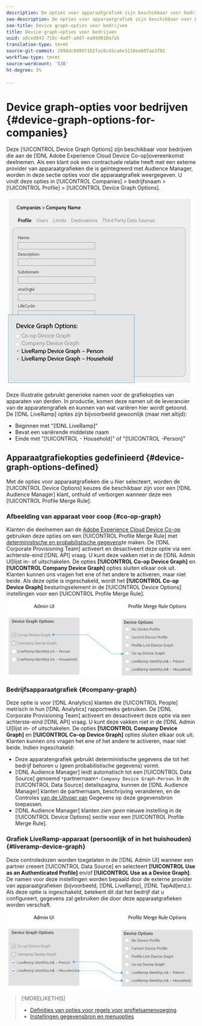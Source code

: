 ```yaml
---
description: De opties voor apparaatgrafiek zijn beschikbaar voor bedrijven die deelnemen aan de Adobe Experience Cloud Device Co-op. Als een klant ook een contractuele relatie heeft met een externe provider van apparaatgrafieken die is geïntegreerd met Audience Manager, worden in deze sectie opties voor die apparaatgrafiek weergegeven. U vindt deze opties in Bedrijven > bedrijfsnaam > Profiel > Opties apparaatgrafiek.
seo-description: De opties voor apparaatgrafiek zijn beschikbaar voor bedrijven die deelnemen aan de Adobe Experience Cloud Device Co-op. Als een klant ook een contractuele relatie heeft met een externe provider van apparaatgrafieken die is geïntegreerd met Audience Manager, worden in deze sectie opties voor die apparaatgrafiek weergegeven. U vindt deze opties in Bedrijven > bedrijfsnaam > Profiel > Opties apparaatgrafiek.
seo-title: Device graph-opties voor bedrijven
title: Device graph-opties voor bedrijven
uuid: a8ced843-710c-4a8f-a0d7-ea89d010a7a5
translation-type: tm+mt
source-git-commit: 2998dc049971b2fac8c45ca6e3118ea607ae3f92
workflow-type: tm+mt
source-wordcount: '538'
ht-degree: 3%

---
```



# Device graph-opties voor bedrijven {#device-graph-options-for-companies}

Deze [!UICONTROL Device Graph Options] zijn beschikbaar voor bedrijven die aan de [!DNL Adobe Experience Cloud Device Co-op]overeenkomst deelnemen. Als een klant ook een contractuele relatie heeft met een externe provider van apparaatgrafieken die is geïntegreerd met Audience Manager, worden in deze sectie opties voor die apparaatgrafiek weergegeven. U vindt deze opties in [!UICONTROL Companies] > bedrijfsnaam > [!UICONTROL Profile] > [!UICONTROL Device Graph Options].

![](assets/adminUIdataSource.png)

Deze illustratie gebruikt generieke namen voor de grafiekopties van apparaten van derden. In productie, komen deze namen uit de leverancier van de apparatengrafiek en kunnen van wat variëren hier wordt getoond. De [!DNL LiveRamp] opties zijn bijvoorbeeld gewoonlijk (maar niet altijd):

* Beginnen met &quot;[!DNL LiveRamp]&quot;
* Bevat een variërende middelste naam
* Einde met &quot;[!UICONTROL - Household]&quot; of &quot;[!UICONTROL -Person]&quot;

## Apparaatgrafiekopties gedefinieerd {#device-graph-options-defined}

Met de opties voor apparaatgrafieken die u hier selecteert, worden de [!UICONTROL Device Options] keuzes die beschikbaar zijn voor een [!DNL Audience Manager] klant, onthuld of verborgen wanneer deze een [!UICONTROL Profile Merge Rule].

### Afbeelding van apparaat voor coop {#co-op-graph}

Klanten die deelnemen aan de [Adobe Experience Cloud Device Co-op](https://marketing.adobe.com/resources/help/en_US/mcdc/) gebruiken deze opties om een [!UICONTROL Profile Merge Rule] met [deterministische en probabilistische gegevens](https://marketing.adobe.com/resources/help/en_US/mcdc/mcdc-links.html)te maken. De [!DNL Corporate Provisioning Team] activeert en desactiveert deze optie via een achterste-eind [!DNL API] vraag. U kunt deze vakken niet in de [!DNL Admin UI]lijst in- of uitschakelen. De opties **[!UICONTROL Co-op Device Graph]** en **[!UICONTROL Company Device Graph]** opties sluiten elkaar ook uit. Klanten kunnen ons vragen het ene of het andere te activeren, maar niet beide. Als deze optie is ingeschakeld, wordt het **[!UICONTROL Co-op Device Graph]** besturingselement in de [!UICONTROL Device Options] instellingen voor een [!UICONTROL Profile Merge Rule].

![](assets/adminUI1.png)

### Bedrijfsapparaatgrafiek {#company-graph}

Deze optie is voor [!DNL Analytics] klanten die [!UICONTROL People] metrisch in hun [!DNL Analytics] rapportreeks gebruiken. De [!DNL Corporate Provisioning Team] activeert en desactiveert deze optie via een achterste-eind [!DNL API] vraag. U kunt deze vakken niet in de [!DNL Admin UI]lijst in- of uitschakelen. De opties **[!UICONTROL Company Device Graph]** en **[!UICONTROL Co-op Device Graph]** opties sluiten elkaar ook uit. Klanten kunnen ons vragen het ene of het andere te activeren, maar niet beide. Indien ingeschakeld:

* Deze apparatengrafiek gebruikt deterministische gegevens die tot het bedrijf behoren u (geen probabilistische gegevens) vormt.
* [!DNL Audience Manager] leidt automatisch tot een [!UICONTROL Data Source] genoemd `*`partnernaam`*-Company Device Graph-Person`. In de [!UICONTROL Data Source] detailspagina, kunnen de [!DNL Audience Manager] klanten de partnernaam, beschrijving veranderen, en de Controles [van de Uitvoer van](https://marketing.adobe.com/resources/help/en_US/aam/c_dec.html) Gegevens op deze gegevensbron toepassen.
* [!DNL Audience Manager] klanten *zien geen* nieuwe instelling in de [!UICONTROL Device Options] sectie voor een [!UICONTROL Profile Merge Rule].

### Grafiek LiveRamp-apparaat (persoonlijk of in het huishouden) {#liveramp-device-graph}

Deze controledozen worden toegelaten in de [!DNL Admin UI] wanneer een partner creeert [!UICONTROL Data Source] en selecteert **[!UICONTROL Use as an Authenticated Profile]** en/of **[!UICONTROL Use as a Device Graph]**. De namen voor deze instellingen worden bepaald door de externe provider van apparaatgrafieken (bijvoorbeeld, [!DNL LiveRamp], [!DNL TapAd]enz.). Als deze optie is ingeschakeld, betekent dit dat het bedrijf dat u configureert, gegevens zal gebruiken die door deze apparaatgrafieken worden verschaft.

![](assets/adminUI2.png)

>[!MORELIKETHIS]
>
>* [Definities van opties voor regels voor profielsamenvoeging](https://marketing.adobe.com/resources/help/en_US/aam/merge-rule-definitions.html).
>* [Instellingen gegevensbron en menuopties](https://marketing.adobe.com/resources/help/en_US/aam/datasource-settings-definitions.html)

